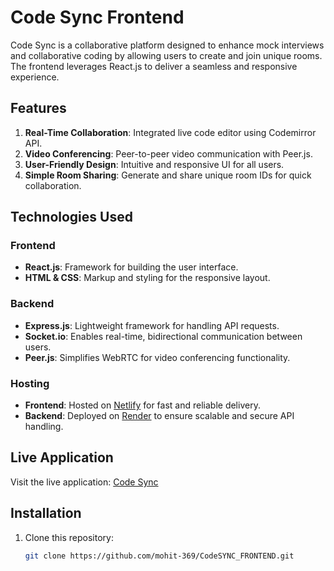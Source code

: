 # Code Sync Frontend

Code Sync is a collaborative platform designed to enhance mock interviews and collaborative coding by allowing users to create and join unique rooms. The frontend leverages React.js to deliver a seamless and responsive experience.

## Features

1. **Real-Time Collaboration**: Integrated live code editor using Codemirror API.  
2. **Video Conferencing**: Peer-to-peer video communication with Peer.js.  
3. **User-Friendly Design**: Intuitive and responsive UI for all users.  
4. **Simple Room Sharing**: Generate and share unique room IDs for quick collaboration.  

## Technologies Used

### Frontend
- **React.js**: Framework for building the user interface.  
- **HTML & CSS**: Markup and styling for the responsive layout.  

### Backend
- **Express.js**: Lightweight framework for handling API requests.  
- **Socket.io**: Enables real-time, bidirectional communication between users.  
- **Peer.js**: Simplifies WebRTC for video conferencing functionality.  

### Hosting
- **Frontend**: Hosted on [Netlify](https://www.netlify.com/) for fast and reliable delivery.  
- **Backend**: Deployed on [Render](https://render.com/) to ensure scalable and secure API handling.  

## Live Application

Visit the live application: [Code Sync](https://codeinit.netlify.app)

## Installation

1. Clone this repository:
   ```bash
   git clone https://github.com/mohit-369/CodeSYNC_FRONTEND.git
